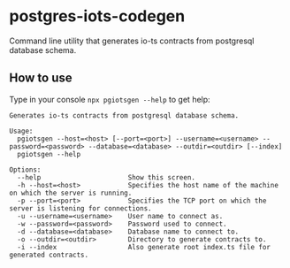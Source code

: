 # postgres-iots-codegen
Command line utility that generates io-ts contracts from postgresql database schema.

## How to use
Type in your console `npx pgiotsgen --help` to get help:
```text
Generates io-ts contracts from postgresql database schema.

Usage:
  pgiotsgen --host=<host> [--port=<port>] --username=<username> --password=<password> --database=<database> --outdir=<outdir> [--index]
  pgiotsgen --help

Options:
  --help                      Show this screen.
  -h --host=<host>            Specifies the host name of the machine on which the server is running. 
  -p --port=<port>            Specifies the TCP port on which the server is listening for connections.
  -u --username=<username>    User name to connect as.
  -w --password=<password>    Password used to connect.
  -d --database=<database>    Database name to connect to.
  -o --outdir=<outdir>        Directory to generate contracts to.
  -i --index                  Also generate root index.ts file for generated contracts.
  ```
